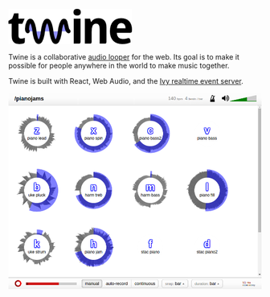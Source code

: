 ![twine](https://raw.githubusercontent.com/chromakode/twine/master/art/logo.png)

Twine is a collaborative [audio looper](http://en.wikipedia.org/wiki/Loop_(music)) for the web. Its goal is to make it possible for people anywhere in the world to make music together.

Twine is built with React, Web Audio, and the [Ivy realtime event server](https://github.com/chromakode/ivy).

![screenshot](https://raw.githubusercontent.com/chromakode/twine/master/art/screenshot.png)
